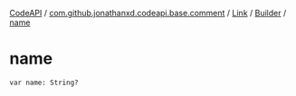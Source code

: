 [CodeAPI](../../../index.md) / [com.github.jonathanxd.codeapi.base.comment](../../index.md) / [Link](../index.md) / [Builder](index.md) / [name](.)

# name

`var name: String?`